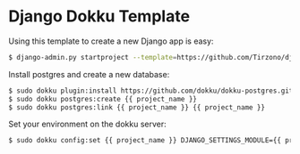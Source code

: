 Django Dokku Template
=====================

Using this template to create a new Django app is easy:

```bash
$ django-admin.py startproject --template=https://github.com/Tirzono/django-dokku-template/archive/master.zip --name=Procfile --name=README.md --name=settings_module.example --name=secrets.json.example {{ project_name }}
```

Install postgres and create a new database:

```bash
$ sudo dokku plugin:install https://github.com/dokku/dokku-postgres.git postgres
$ sudo dokku postgres:create {{ project_name }}
$ sudo dokku postgres:link {{ project_name }} {{ project_name }}
```

Set your environment on the dokku server:

```bash
$ sudo dokku config:set {{ project_name }} DJANGO_SETTINGS_MODULE={{ project_name }}.settings.production
```
